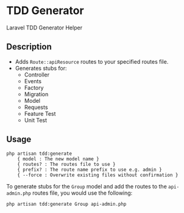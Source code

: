 # TDD Generator
Laravel TDD Generator Helper

## Description

* Adds `Route::apiResource` routes to your specified routes file. 
* Generates stubs for:
  * Controller
  * Events 
  * Factory
  * Migration
  * Model
  * Requests
  * Feature Test 
  * Unit Test

## Usage

```
php artisan tdd:generate 
    { model : The new model name }
    { routes? : The routes file to use }
    { prefix? : The route name prefix to use e.g. admin }
    { --force : Overwrite existing files without confirmation }
```

To generate stubs for the `Group` model and add the routes to the `api-admin.php` routes file, you would use the following:

```
php artisan tdd:generate Group api-admin.php
```

